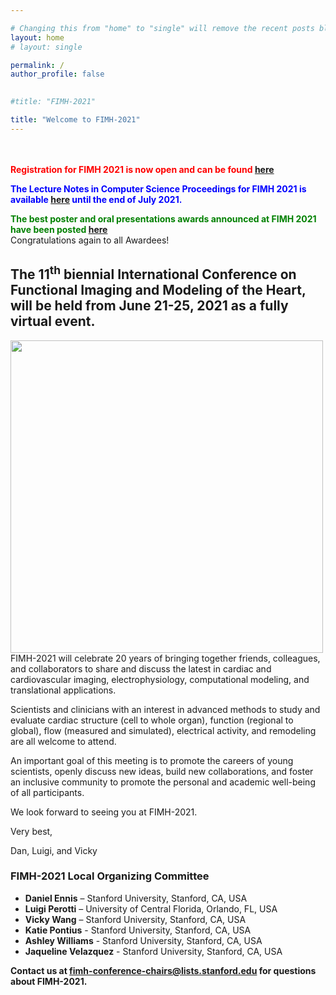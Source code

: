 ```yaml
---

# Changing this from "home" to "single" will remove the recent posts blog component
layout: home
# layout: single

permalink: /
author_profile: false

  
#title: "FIMH-2021"

title: "Welcome to FIMH-2021" 
---
```

<br/><br/>
<span style="color:red"> **Registration for FIMH 2021 is now open and can be found [here](https://www.eventbrite.com/e/fimh-2021-registration-142940529973)**
</span>

<span style="color:blue"> **The Lecture Notes in Computer Science Proceedings for FIMH 2021 is available [here](https://link.springer.com/book/10.1007/978-3-030-78710-3) until the end of July 2021.**
</span>

<span style="color:green"> **The best poster and oral presentations awards announced at FIMH 2021 have been posted [here](https://fimh2021.github.io/awards/)**
</span>  
Congratulations again to all Awardees!  

## The 11<sup>th</sup> biennial International Conference on Functional Imaging and Modeling of the Heart, will be held from June 21-25, 2021 as a fully virtual event.


<img align="left" src="/assets/images/FIMH_Index_logo.jpg" width="500" />

FIMH-2021 will celebrate 20 years of bringing together friends, colleagues, and collaborators to share and discuss the latest in cardiac and cardiovascular imaging, electrophysiology, computational modeling, and translational applications.

Scientists and clinicians with an interest in advanced methods to study and evaluate cardiac structure (cell to whole organ), function (regional to global), flow (measured and simulated), electrical activity, and remodeling are all welcome to attend.

An important goal of this meeting is to promote the careers of young scientists, openly discuss new ideas, build new collaborations, and foster an inclusive community to promote the personal and academic well-being of all participants.

We look forward to seeing you at FIMH-2021.

Very best,

Dan, Luigi, and Vicky

### FIMH-2021 Local Organizing Committee
- **Daniel Ennis** – Stanford University, Stanford, CA, USA
- **Luigi Perotti** – University of Central Florida, Orlando, FL, USA
- **Vicky Wang** – Stanford University, Stanford, CA, USA
- **Katie Pontius** - Stanford University, Stanford, CA, USA
- **Ashley Williams** - Stanford University, Stanford, CA, USA
- **Jaqueline Velazquez** - Stanford University, Stanford, CA, USA

**Contact us at fimh-conference-chairs@lists.stanford.edu for questions about FIMH-2021.**

<!---
Add line breaks to space out the blog posts a little more
Now that the intro is longer dont do this
<br/>
-->

